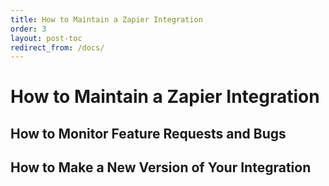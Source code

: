 ```yaml
---
title: How to Maintain a Zapier Integration
order: 3
layout: post-toc
redirect_from: /docs/
---
```


# How to Maintain a Zapier Integration


## How to Monitor Feature Requests and Bugs

## How to Make a New Version of Your Integration